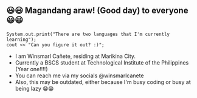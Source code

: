 ## 😃😃 Magandang araw! (Good day) to everyone 😃😃

    System.out.print("There are two languages that I'm currently learning");
    cout << "Can you figure it out? :)";
   
   - I am Winsmarl Cañete, residing at Marikina City.
   - Currently a BSCS student at Technological Institute of the Philippines (Year one!!!!)
   - You can reach me via my socials @winsmarlcanete
   - Also, this may be outdated, either because I'm busy coding or busy at being lazy 😁😁
 
